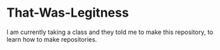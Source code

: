 # That-Was-Legitness
I am currently taking a class and they told me to make this repository, to learn how to make repositories.
